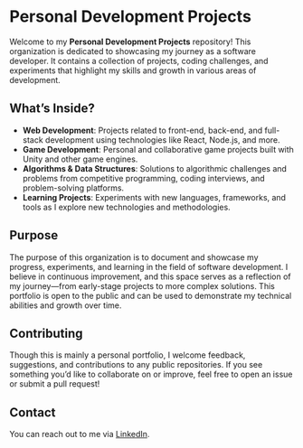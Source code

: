 # Personal Development Projects

Welcome to my **Personal Development Projects** repository! This organization is dedicated to showcasing my journey as a software developer. It contains a collection of projects, coding challenges, and experiments that highlight my skills and growth in various areas of development.

## What’s Inside?

- **Web Development**: Projects related to front-end, back-end, and full-stack development using technologies like React, Node.js, and more.
- **Game Development**: Personal and collaborative game projects built with Unity and other game engines.
- **Algorithms & Data Structures**: Solutions to algorithmic challenges and problems from competitive programming, coding interviews, and problem-solving platforms.
- **Learning Projects**: Experiments with new languages, frameworks, and tools as I explore new technologies and methodologies.

## Purpose

The purpose of this organization is to document and showcase my progress, experiments, and learning in the field of software development. I believe in continuous improvement, and this space serves as a reflection of my journey—from early-stage projects to more complex solutions. This portfolio is open to the public and can be used to demonstrate my technical abilities and growth over time.

## Contributing

Though this is mainly a personal portfolio, I welcome feedback, suggestions, and contributions to any public repositories. If you see something you’d like to collaborate on or improve, feel free to open an issue or submit a pull request!

## Contact

You can reach out to me via [LinkedIn](www.linkedin.com/in/marvin-mlakha-588964339).
